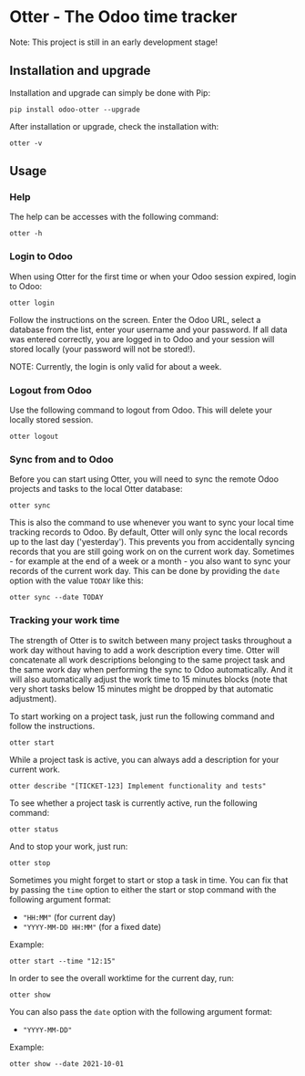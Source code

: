Otter - The Odoo time tracker
=============================

Note: This project is still in an early development stage!

## Installation and upgrade

Installation and upgrade can simply be done with Pip:

```
pip install odoo-otter --upgrade
```

After installation or upgrade, check the installation with:

```
otter -v
```

## Usage

### Help

The help can be accesses with the following command:

```
otter -h
```

### Login to Odoo

When using Otter for the first time or when your Odoo session expired, login to Odoo:

```
otter login
```

Follow the instructions on the screen.
Enter the Odoo URL, select a database from the list, enter your username and your password.
If all data was entered correctly, you are logged in to Odoo and your session will stored locally (your password will not be stored!).

NOTE: Currently, the login is only valid for about a week.

### Logout from Odoo

Use the following command to logout from Odoo.
This will delete your locally stored session.

```
otter logout
```

### Sync from and to Odoo

Before you can start using Otter, you will need to sync the remote Odoo projects and tasks to the local Otter database:

```
otter sync
```

This is also the command to use whenever you want to sync your local time tracking records to Odoo.
By default, Otter will only sync the local records up to the last day ('yesterday').
This prevents you from accidentally syncing records that you are still going work on on the current work day.
Sometimes - for example at the end of a week or a month - you also want to sync your records of the current work day. This can be done by providing the `date` option with the value `TODAY` like this:

```
otter sync --date TODAY
```

### Tracking your work time

The strength of Otter is to switch between many project tasks throughout a work day without having to add a work description every time.
Otter will concatenate all work descriptions belonging to the same project task and the same work day when performing the sync to Odoo automatically.
And it will also automatically adjust the work time to 15 minutes blocks (note that very short tasks below 15 minutes might be dropped by that automatic adjustment).

To start working on a project task, just run the following command and follow the instructions.

```
otter start
```

While a project task is active, you can always add a description for your current work.

```
otter describe "[TICKET-123] Implement functionality and tests"
```

To see whether a project task is currently active, run the following command:

```
otter status
```

And to stop your work, just run:

```
otter stop
```

Sometimes you might forget to start or stop a task in time.
You can fix that by passing the `time` option to either the start or stop command with the following argument format:

* `"HH:MM"` (for current day)
* `"YYYY-MM-DD HH:MM"` (for a fixed date)

Example:

```
otter start --time "12:15"
```

In order to see the overall worktime for the current day, run:

```
otter show
```

You can also pass the `date` option with the following argument format:

* `"YYYY-MM-DD"`

Example:

```
otter show --date 2021-10-01
```
